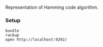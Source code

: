 Representation of Hamming code algorithm.

### Setup

````
bundle
rackup
open http://localhost:9292/
````